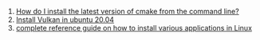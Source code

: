 
1. [How do I install the latest version of cmake from the command line?](https://askubuntu.com/questions/355565/how-do-i-install-the-latest-version-of-cmake-from-the-command-line)
2. [Install Vulkan in ubuntu 20.04](https://vulkan.lunarg.com/doc/view/latest/linux/getting_started_ubuntu.html)
3. [complete reference guide on how to install various applications in Linux](https://installati.one/)


